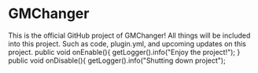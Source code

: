 GMChanger
=========
This is the official GitHub project of GMChanger! All things will be included into this project. Such as code, plugin.yml, and upcoming updates on this project.
public void onEnable(){
getLogger().info("Enjoy the project!");
}
public void onDisable(){
getLogger().info("Shutting down project");
